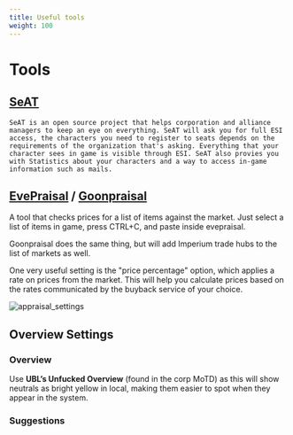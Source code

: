 ```yaml
---
title: Useful tools
weight: 100
---
```

# Tools 
## [SeAT](https://github.com/eveseat/seat)
    SeAT is an open source project that helps corporation and alliance managers to keep an eye on everything. SeAT will ask you for full ESI access, the characters you need to register to seats depends on the requirements of the organization that's asking. Everything that your character sees in game is visible through ESI. SeAT also provies you with Statistics about your characters and a way to access in-game information such as mails.

## [EvePraisal](https://evepraisal.com/) / [Goonpraisal](https://goonpraisal.com)
A tool that checks prices for a list of items against the market. Just select a list of items in game, press CTRL+C, and paste inside evepraisal.

Goonpraisal does the same thing, but will add Imperium trade hubs to the list of markets as well.

One very useful setting is the "price percentage" option, which applies a rate on prices from the market. This will help you calculate prices based on the rates communicated by the buyback service of your choice.

![appraisal_settings](../media/appraisal_settings.png)

## Overview Settings

### Overview
Use **UBL’s Unfucked Overview** (found in the corp MoTD) as this will show neutrals as bright yellow in local, making them easier to spot when they appear in the system.

### Suggestions